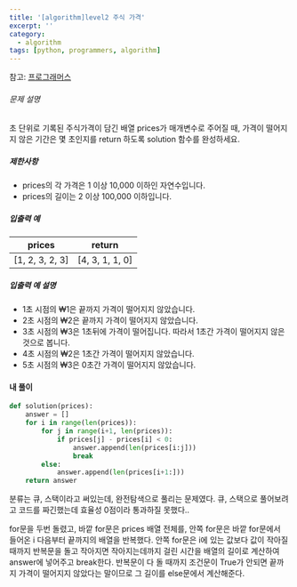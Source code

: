 ```yaml
---
title: '[algorithm]level2 주식 가격'
excerpt: ''
category:
  - algorithm
tags: [python, programmers, algorithm]
---
```


참고: [프로그래머스](https://programmers.co.kr/learn/courses/30/lessons/42584)

###### 문제 설명

초 단위로 기록된 주식가격이 담긴 배열 prices가 매개변수로 주어질 때, 가격이 떨어지지 않은 기간은 몇 초인지를 return 하도록 solution 함수를 완성하세요.

##### 제한사항

- prices의 각 가격은 1 이상 10,000 이하인 자연수입니다.
- prices의 길이는 2 이상 100,000 이하입니다.

##### 입출력 예

| prices          | return          |
| --------------- | --------------- |
| [1, 2, 3, 2, 3] | [4, 3, 1, 1, 0] |

##### 입출력 예 설명

- 1초 시점의 ₩1은 끝까지 가격이 떨어지지 않았습니다.
- 2초 시점의 ₩2은 끝까지 가격이 떨어지지 않았습니다.
- 3초 시점의 ₩3은 1초뒤에 가격이 떨어집니다. 따라서 1초간 가격이 떨어지지 않은 것으로 봅니다.
- 4초 시점의 ₩2은 1초간 가격이 떨어지지 않았습니다.
- 5초 시점의 ₩3은 0초간 가격이 떨어지지 않았습니다.

#### 내 풀이

```python
def solution(prices):
    answer = []
    for i in range(len(prices)):
        for j in range(i+1, len(prices)):
            if prices[j] - prices[i] < 0:
                answer.append(len(prices[i:j]))
                break
        else:
            answer.append(len(prices[i+1:]))
    return answer
```

분류는 큐, 스택이라고 써있는데, 완전탐색으로 풀리는 문제였다. 큐, 스택으로 풀어보려고 코드를 짜긴했는데 효율성 0점이라 통과하질 못했다..

for문을 두번 돌렸고, 바깥 for문은 prices 배열 전체를, 안쪽 for문은 바깥 for문에서 들어온 i 다음부터 끝까지의 배열을 반복했다. 안쪽 for문은 i에 있는 값보다 값이 작아질 때까지 반복문을 돌고 작아지면 작아지는데까지 걸린 시간을 배열의 길이로 계산하여 answer에 넣어주고 break한다. 반복문이 다 돌 때까지 조건문이 True가 안되면 끝까지 가격이 떨어지지 않았다는 말이므로 그 길이를 else문에서 계산해준다.
